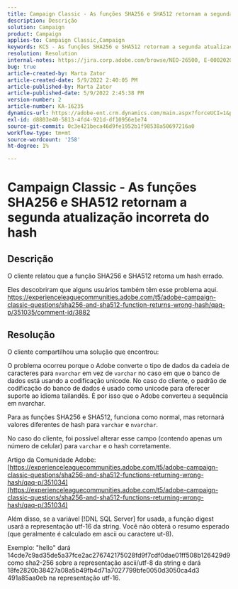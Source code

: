 ```yaml
---
title: Campaign Classic - As funções SHA256 e SHA512 retornam a segunda atualização incorreta do hash
description: Descrição
solution: Campaign
product: Campaign
applies-to: Campaign Classic,Campaign
keywords: KCS - As funções SHA256 e SHA512 retornam a segunda atualização incorreta do hash
resolution: Resolution
internal-notes: https://jira.corp.adobe.com/browse/NEO-26500, E-000202021, E-000148142
bug: true
article-created-by: Marta Zator
article-created-date: 5/9/2022 2:40:05 PM
article-published-by: Marta Zator
article-published-date: 5/9/2022 2:45:38 PM
version-number: 2
article-number: KA-16235
dynamics-url: https://adobe-ent.crm.dynamics.com/main.aspx?forceUCI=1&pagetype=entityrecord&etn=knowledgearticle&id=cac10be5-a5cf-ec11-a7b5-0022480a8e40
exl-id: d8803e40-5813-4fd4-921d-df10956e1e74
source-git-commit: 0c3e421beca46d9fe1952b1f98538a50697216a0
workflow-type: tm+mt
source-wordcount: '258'
ht-degree: 1%

---
```


# Campaign Classic - As funções SHA256 e SHA512 retornam a segunda atualização incorreta do hash

## Descrição


O cliente relatou que a função SHA256 e SHA512 retorna um hash errado.

Eles descobriram que alguns usuários também têm esse problema aqui.
https://experienceleaguecommunities.adobe.com/t5/adobe-campaign-classic-questions/sha256-and-sha512-function-returns-wrong-hash/qaq-p/351035/comment-id/3882


## Resolução


O cliente compartilhou uma solução que encontrou:

O problema ocorreu porque o Adobe converte o tipo de dados da cadeia de caracteres para `nvarchar` em vez de `varchar` no caso em que o banco de dados está usando a codificação unicode.
No caso do cliente, o padrão de codificação do banco de dados é usado como unicode para oferecer suporte ao idioma tailandês. É por isso que o Adobe converteu a sequência em nvarchar.

Para as funções SHA256 e SHA512, funciona como normal, mas retornará valores diferentes de hash para `varchar` e `nvarchar`.

No caso do cliente, foi possível alterar esse campo (contendo apenas um número de celular) para `varchar` e o hash corretamente.

Artigo da Comunidade Adobe:
[https://experienceleaguecommunities.adobe.com/t5/adobe-campaign-classic-questions/sha256-and-sha512-functions-returning-wrong-hash/qaq-p/351034](https://experienceleaguecommunities.adobe.com/t5/adobe-campaign-classic-questions/sha256-and-sha512-functions-returning-wrong-hash/qaq-p/351034)



Além disso, se a variável [!DNL SQL Server] for usada, a função digest usará a representação utf-16 da string. Você não obterá o resumo esperado (que geralmente é calculado em ascii ou caractere ut-8).

Exemplo: &quot;hello&quot; dará 14cde7c9ad35de5a37fce2ac276742175028fd9f7cdf0dae01ff508b126429d9 como sha2-256 sobre a representação ascii/utf-8 da string e dará 18fe2820b38427a08a5b49fb4d71a7027799bfe0050d3050ca4d3 491a85aa0eb na representação utf-16.
